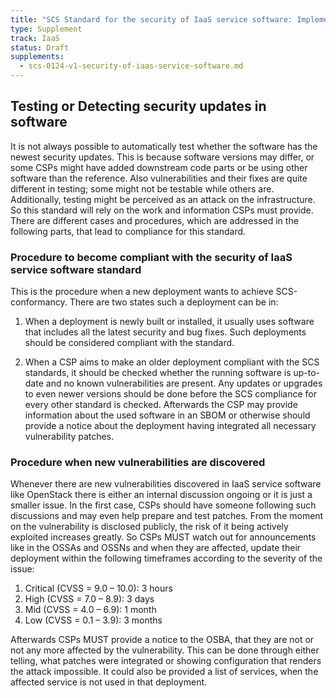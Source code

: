 ```yaml
---
title: "SCS Standard for the security of IaaS service software: Implementation and Testing Notes"
type: Supplement
track: IaaS
status: Draft
supplements:
  - scs-0124-v1-security-of-iaas-service-software.md
---
```


## Testing or Detecting security updates in software

It is not always possible to automatically test whether the software has the newest security updates.
This is because software versions may differ, or some CSPs might have added downstream code parts or be using other software than the reference.
Also vulnerabilities and their fixes are quite different in testing; some might not be testable while others are.
Additionally, testing might be perceived as an attack on the infrastructure.
So this standard will rely on the work and information CSPs must provide.
There are different cases and procedures, which are addressed in the following parts, that lead to compliance for this standard.

### Procedure to become compliant with the security of IaaS service software standard

This is the procedure when a new deployment wants to achieve SCS-conformancy.
There are two states such a deployment can be in:

1. When a deployment is newly built or installed, it usually uses software that includes all the latest security and bug fixes.
Such deployments should be considered compliant with the standard.

2. When a CSP aims to make an older deployment compliant with the SCS standards, it should be checked whether the running software is up-to-date and no known vulnerabilities are present.
Any updates or upgrades to even newer versions should be done before the SCS compliance for every other standard is checked.
Afterwards the CSP may provide information about the used software in an SBOM or otherwise should provide a notice about the deployment having integrated all necessary vulnerability patches.

### Procedure when new vulnerabilities are discovered

Whenever there are new vulnerabilities discovered in IaaS service software like OpenStack there is either an internal discussion ongoing or it is just a smaller issue.
In the first case, CSPs should have someone following such discussions and may even help prepare and test patches.
From the moment on the vulnerability is disclosed publicly, the risk of it being actively exploited increases greatly.
So CSPs MUST watch out for announcements like in the OSSAs and OSSNs and when they are affected, update their deployment within the following timeframes according to the severity of the issue:

1. Critical (CVSS = 9.0 – 10.0): 3 hours
2. High (CVSS = 7.0 – 8.9): 3 days
3. Mid (CVSS = 4.0 – 6.9): 1 month
4. Low (CVSS = 0.1 – 3.9): 3 months

Afterwards CSPs MUST provide a notice to the OSBA, that they are not or not any more affected by the vulnerability.
This can be done through either telling, what patches were integrated or showing configuration that renders the attack impossible.
It could also be provided a list of services, when the affected service is not used in that deployment.

